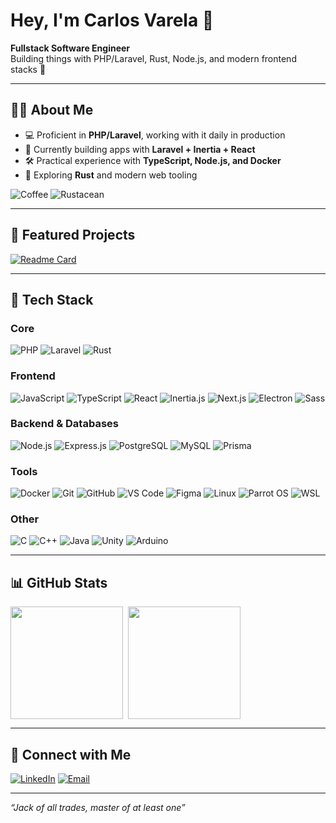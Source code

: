 # Hey, I'm Carlos Varela 👋

**Fullstack Software Engineer**  
Building things with PHP/Laravel, Rust, Node.js, and modern frontend stacks 🚀

---

## 🧑‍💻 About Me
- 💻 Proficient in **PHP/Laravel**, working with it daily in production  
- 🔭 Currently building apps with **Laravel + Inertia + React**  
- 🛠 Practical experience with **TypeScript, Node.js, and Docker**  
- 🌱 Exploring **Rust** and modern web tooling  

![Coffee](https://img.shields.io/badge/Coffee-Fuel-orange?logo=buymeacoffee&logoColor=white)
![Rustacean](https://img.shields.io/badge/Rustacean-🦀-black)

---

## 🚀 Featured Projects
[![Readme Card](https://github-readme-stats.vercel.app/api/pin/?username=caduvarela&repo=phpz&theme=radical)](https://github.com/caduvarela/phpz)

---

## 🔧 Tech Stack

### **Core**
![PHP](https://img.shields.io/badge/PHP-777BB4?logo=php&logoColor=white) 
![Laravel](https://img.shields.io/badge/Laravel-FF2D20?logo=laravel&logoColor=white) 
![Rust](https://img.shields.io/badge/Rust-000000?logo=rust&logoColor=white)  

### **Frontend**
![JavaScript](https://img.shields.io/badge/JavaScript-F7DF1E?logo=javascript&logoColor=black)
![TypeScript](https://img.shields.io/badge/TypeScript-007ACC?logo=typescript&logoColor=white)
![React](https://img.shields.io/badge/React-20232A?logo=react&logoColor=61DAFB)
![Inertia.js](https://img.shields.io/badge/Inertia.js-9553E9?logo=javascript&logoColor=white)
![Next.js](https://img.shields.io/badge/Next.js-000000?logo=next.js&logoColor=white) 
![Electron](https://img.shields.io/badge/Electron-47848F?logo=electron&logoColor=white)
![Sass](https://img.shields.io/badge/Sass-CC6699?logo=sass&logoColor=white)

### **Backend & Databases**
![Node.js](https://img.shields.io/badge/Node.js-339933?logo=node.js&logoColor=white)
![Express.js](https://img.shields.io/badge/Express-000000?logo=express&logoColor=white) 
![PostgreSQL](https://img.shields.io/badge/PostgreSQL-336791?logo=postgresql&logoColor=white)
![MySQL](https://img.shields.io/badge/MySQL-4479A1?logo=mysql&logoColor=white)
![Prisma](https://img.shields.io/badge/Prisma-2D3748?logo=prisma&logoColor=white)

### **Tools**
![Docker](https://img.shields.io/badge/Docker-2496ED?logo=docker&logoColor=white)
![Git](https://img.shields.io/badge/Git-F05032?logo=git&logoColor=white)
![GitHub](https://img.shields.io/badge/GitHub-181717?logo=github&logoColor=white)
![VS Code](https://img.shields.io/badge/VS%20Code-007ACC?logo=visual-studio-code&logoColor=white)
![Figma](https://img.shields.io/badge/Figma-F24E1E?logo=figma&logoColor=white)
![Linux](https://img.shields.io/badge/Linux-FCC624?logo=linux&logoColor=black)
![Parrot OS](https://img.shields.io/badge/Parrot%20OS-15AABF?logo=linux&logoColor=white)
![WSL](https://img.shields.io/badge/WSL-4D4D4D?logo=windows&logoColor=white)

### **Other**
![C](https://img.shields.io/badge/C-A8B9CC?logo=c&logoColor=white)
![C++](https://img.shields.io/badge/C++-00599C?logo=c%2B%2B&logoColor=white)
![Java](https://img.shields.io/badge/Java-%23ED8B00.svg??style=for-the-badge&logo=openjdk&logoColor=white)
![Unity](https://img.shields.io/badge/Unity-000000?logo=unity&logoColor=white)
![Arduino](https://img.shields.io/badge/Arduino-00979D?logo=arduino&logoColor=white)

---

## 📊 GitHub Stats
<div style="display: flex; flex-wrap: wrap; width: 100%; gap: 8px">
  <img height="180em" src="https://github-readme-stats.vercel.app/api?username=caduvarela&show_icons=true&theme=radical"/>
  <img height="180em" src="https://github-readme-stats.vercel.app/api/top-langs/?username=caduvarela&layout=compact&theme=radical"/>
</div>

---

## 🤝 Connect with Me

[![LinkedIn](https://img.shields.io/badge/LinkedIn-0077B5?logo=linkedin&logoColor=white)](https://www.linkedin.com/in/caduvarela/)
[![Email](https://img.shields.io/badge/Email-caduvarela%40gmail.com-red?logo=gmail&logoColor=white)](mailto:caduvarela@gmail.com)

---

*“Jack of all trades, master of at least one”*
